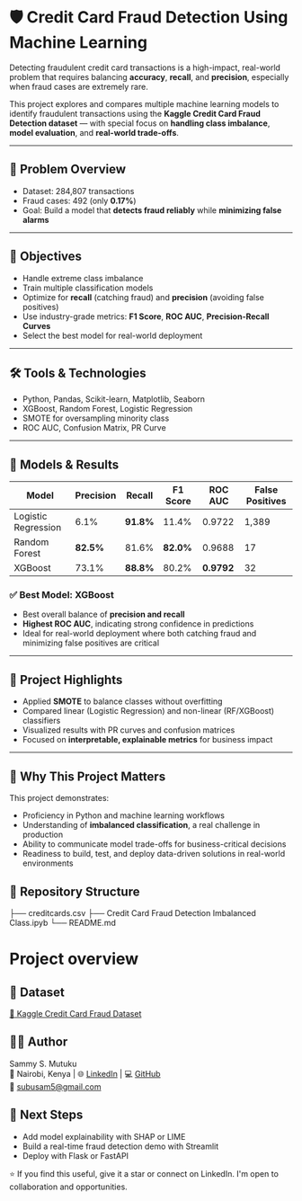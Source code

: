 # 🛡️ Credit Card Fraud Detection Using Machine Learning

Detecting fraudulent credit card transactions is a high-impact, real-world problem that requires balancing **accuracy**, **recall**, and **precision**, especially when fraud cases are extremely rare.

This project explores and compares multiple machine learning models to identify fraudulent transactions using the **Kaggle Credit Card Fraud Detection dataset** — with special focus on **handling class imbalance**, **model evaluation**, and **real-world trade-offs**.

---

## 📌 Problem Overview

- Dataset: 284,807 transactions
- Fraud cases: 492 (only **0.17%**)
- Goal: Build a model that **detects fraud reliably** while **minimizing false alarms**

---

## 🎯 Objectives

- Handle extreme class imbalance
- Train multiple classification models
- Optimize for **recall** (catching fraud) and **precision** (avoiding false positives)
- Use industry-grade metrics: **F1 Score**, **ROC AUC**, **Precision-Recall Curves**
- Select the best model for real-world deployment

---

## 🛠️ Tools & Technologies

- Python, Pandas, Scikit-learn, Matplotlib, Seaborn
- XGBoost, Random Forest, Logistic Regression
- SMOTE for oversampling minority class
- ROC AUC, Confusion Matrix, PR Curve

---

## 🧠 Models & Results

| Model              | Precision | Recall | F1 Score | ROC AUC | False Positives |
|-------------------|-----------|--------|----------|---------|------------------|
| Logistic Regression | 6.1%     | **91.8%**  | 11.4%    | 0.9722  | 1,389            |
| Random Forest       | **82.5%**    | 81.6%  | **82.0%**    | 0.9688  | 17               |
| XGBoost             | 73.1%    | **88.8%**  | 80.2%    | **0.9792** | 32               |

### ✅ **Best Model: XGBoost**
- Best overall balance of **precision and recall**
- **Highest ROC AUC**, indicating strong confidence in predictions
- Ideal for real-world deployment where both catching fraud and minimizing false positives are critical

---

## 🧾 Project Highlights

- Applied **SMOTE** to balance classes without overfitting
- Compared linear (Logistic Regression) and non-linear (RF/XGBoost) classifiers
- Visualized results with PR curves and confusion matrices
- Focused on **interpretable, explainable metrics** for business impact

---

## 💼 Why This Project Matters 

This project demonstrates:
- Proficiency in Python and machine learning workflows
- Understanding of **imbalanced classification**, a real challenge in production
- Ability to communicate model trade-offs for business-critical decisions
- Readiness to build, test, and deploy data-driven solutions in real-world environments


## 📂 Repository Structure

├── creditcards.csv
├── Credit Card Fraud Detection Imbalanced Class.ipyb
└── README.md 

# Project overview

## 📎 Dataset

[🔗 Kaggle Credit Card Fraud Dataset](https://www.kaggle.com/mlg-ulb/creditcardfraud)



## 🙋‍♂️ Author

Sammy S. Mutuku  
📍 Nairobi, Kenya | 🌐 [LinkedIn](https://www.linkedin.com/in/samsubu/) | 💻 [GitHub](https://github.com/subu53)  
📧 subusam5@gmail.com

## 🧠 Next Steps

- Add model explainability with SHAP or LIME  
- Build a real-time fraud detection demo with Streamlit  
- Deploy with Flask or FastAPI


⭐ If you find this useful, give it a star or connect on LinkedIn. I'm open to collaboration and opportunities.
